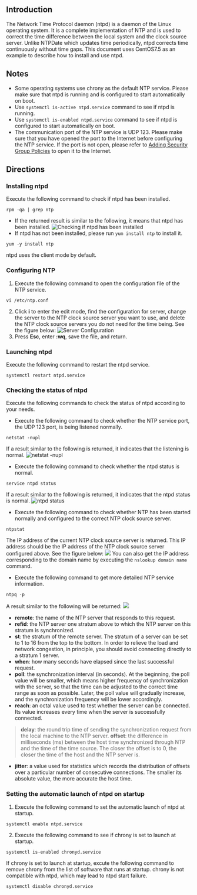 ## Introduction

The Network Time Protocol daemon (ntpd) is a daemon of the Linux operating system. It is a complete implementation of NTP and is used to correct the time difference between the local system and the clock source server. Unlike NTPDate which updates time periodically, ntpd corrects time continuously without time gaps. This document uses CentOS7.5 as an example to describe how to install and use ntpd.

## Notes

- Some operating systems use chrony as the default NTP service. Please make sure that ntpd is running and is configured to start automatically on boot. 
 - Use `systemctl is-active ntpd.service` command to see if ntpd is running.
 - Use `systemctl is-enabled ntpd.service` command to see if ntpd is configured to start automatically on boot.
- The communication port of the NTP service is UDP 123. Please make sure that you have opened the port to the Internet before configuring the NTP service.
If the port is not open, please refer to [Adding Security Group Policies](https://intl.cloud.tencent.com/document/product/213/34272) to open it to the Internet.

## Directions
### Installing ntpd

Execute the following command to check if ntpd has been installed.
```
rpm -qa | grep ntp
```
 - If the returned result is similar to the following, it means that ntpd has been installed.
![Checking if ntpd has been installed](https://main.qcloudimg.com/raw/34073904c49e80ab61da25559c7239e5.png)
 - If ntpd has not been installed, please run `yum install ntp` to install it. 
```
yum -y install ntp
```
ntpd uses the client mode by default.

### Configuring NTP
1. Execute the following command to open the configuration file of the NTP service.
```
vi /etc/ntp.conf
```
2. Click **i** to enter the edit mode, find the configuration for server, change the server to the NTP clock source server you want to use, and delete the NTP clock source servers you do not need for the time being. See the figure below:
![Server Configuration](https://main.qcloudimg.com/raw/b21b559ce745ef5c765251a8ee514dca.png)
3. Press **Esc**, enter **:wq**, save the file, and return.

### Launching ntpd

Execute the following command to restart the ntpd service.
```
systemctl restart ntpd.service
```

### Checking the status of ntpd

Execute the following commands to check the status of ntpd according to your needs. 
- Execute the following command to check whether the NTP service port, the UDP 123 port, is being listened normally.
```
netstat -nupl
```
If a result similar to the following is returned, it indicates that the listening is normal.
![netstat -nupl](https://main.qcloudimg.com/raw/d7da764d05135959154920b81fa9f1e4.png)
- Execute the following command to check whether the ntpd status is normal.
```
service ntpd status
```
If a result similar to the following is returned, it indicates that the ntpd status is normal.
![ntpd status](https://main.qcloudimg.com/raw/321e56d0f7797f382d9f6903c0315f96.png)
- Execute the following command to check whether NTP has been started normally and configured to the correct NTP clock source server.
```
ntpstat
```
The IP address of the current NTP clock source server is returned. This IP address should be the IP address of the NTP clock source server configured above. See the figure below:
![](https://main.qcloudimg.com/raw/a99f5da438bafb1d148e9b033f48afad.png)
You can also get the IP address corresponding to the domain name by executing the `nslookup domain name` command.
- Execute the following command to get more detailed NTP service information.
```
ntpq -p
```
A result similar to the following will be returned:
![](https://main.qcloudimg.com/raw/ca9ef4caf98b49ed2c9110198a66e7c3.png)
 - **remote**: the name of the NTP server that responds to this request.
 - **refid**: the NTP server one stratum above to which the NTP server on this stratum is synchronized.
 - **st**: the stratum of the remote server. The stratum of a server can be set to 1 to 16 from the top to the bottom. In order to relieve the load and network congestion, in principle, you should avoid connecting directly to a stratum 1 server.
 - **when**: how many seconds have elapsed since the last successful request.
 - **poll**: the synchronization interval (in seconds). At the beginning, the poll value will be smaller, which means higher frequency of synchronization with the server, so that the time can be adjusted to the correct time range as soon as possible. Later, the poll value will gradually increase, and the synchronization frequency will be lower accordingly.
 - **reach**: an octal value used to test whether the server can be connected. Its value increases every time when the server is successfully connected.
 > **delay**: the round trip time of sending the synchronization request from the local machine to the NTP server.
 > **offset**: the difference in milliseconds (ms) between the host time synchronized through NTP and the time of the time source. The closer the offset is to 0, the closer the time of the host and the NTP server is.
 - **jitter**: a value used for statistics which records the distribution of offsets over a particular number of consecutive connections. The smaller its absolute value, the more accurate the host time.

### Setting the automatic launch of ntpd on startup

1. Execute the following command to set the automatic launch of ntpd at startup.
```
systemctl enable ntpd.service
```
2. Execute the following command to see if chrony is set to launch at startup.
```
systemctl is-enabled chronyd.service
```
If chrony is set to launch at startup, excute the following command to remove chrony from the list of software that runs at startup.
chrony is not compatible with ntpd, which may lead to ntpd start failure.
```
systemctl disable chronyd.service
```


